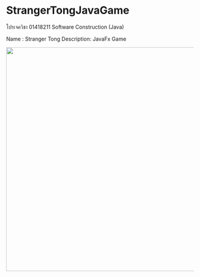 # StrangerTongJavaGame

โปรเจควิชา 01418211	Software Construction (Java)

Name : Stranger Tong
Description: JavaFx Game


<img src="https://github.com/telio-s/StrangerTongJavaGame/blob/main/src/images/Demo.gif" width="600" />
